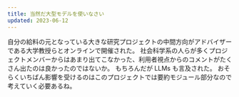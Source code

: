 ```yaml
---
title: 当然だ大型モデルを使いなさい
updated: 2023-06-12
---
```


自分の給料の元となっている大きな研究プロジェクトの中間方向がアドバイザーである大学教授らとオンラインで開催された。
社会科学系の人らが多くプロジェクトメンバーからはあまり出てこなかった、利用者視点からのコメントがたくさん出たのは良かったのではないか。
もちろんだが LLMs も言及された。
おそらくいちばん影響を受けるのはこのプロジェクトでは要約モジュール部分なので考えていく必要あるね。

